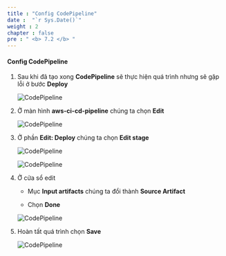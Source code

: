 ```yaml
---
title : "Config CodePipeline"
date :  "`r Sys.Date()`" 
weight : 2
chapter : false
pre : " <b> 7.2 </b> "
---
```


#### Config CodePipeline

1. Sau khi đã tạo xong **CodePipeline** sẽ thực hiện quá trình nhưng sẽ gặp lỗi ở bước **Deploy**

    ![CodePipeline](/images/7-CodePipeline/7.png)

2. Ở màn hình **aws-ci-cd-pipeline** chúng ta chọn **Edit**

    ![CodePipeline](/images/7-CodePipeline/8.png)

3. Ở phần **Edit: Deploy** chúng ta chọn **Edit stage**

    ![CodePipeline](/images/7-CodePipeline/9.png)

    ![CodePipeline](/images/7-CodePipeline/10.png)

4. Ở cửa sổ edit

    - Mục **Input artifacts** chúng ta đổi thành **Source Artifact**

    - Chọn **Done**

    ![CodePipeline](/images/7-CodePipeline/11.png)

5. Hoàn tất quá trình chọn **Save**

    ![CodePipeline](/images/7-CodePipeline/12.png)